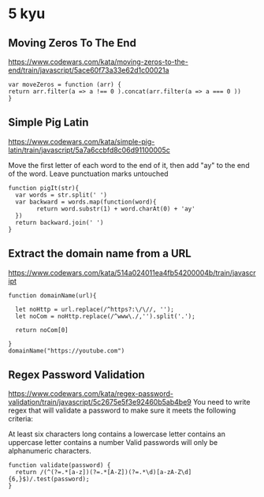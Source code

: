 5 kyu
==========

## Moving Zeros To The End

https://www.codewars.com/kata/moving-zeros-to-the-end/train/javascript/5ace60f73a33e62d1c00021a

```JS
var moveZeros = function (arr) {
return arr.filter(a => a !== 0 ).concat(arr.filter(a => a === 0 ))
}
```

## Simple Pig Latin

https://www.codewars.com/kata/simple-pig-latin/train/javascript/5a7a6ccbfd8c06d91100005c

Move the first letter of each word to the end of it, then add "ay" to the end of the word. Leave punctuation marks untouched

```JS
function pigIt(str){
  var words = str.split(' ')
  var backward = words.map(function(word){
        return word.substr(1) + word.charAt(0) + 'ay'
  })
  return backward.join(' ')
}

```

## Extract the domain name from a URL
https://www.codewars.com/kata/514a024011ea4fb54200004b/train/javascript

```JS
function domainName(url){

  let noHttp = url.replace(/^https?:\/\//, '');
  let noCom = noHttp.replace(/^www\./,'').split('.');

  return noCom[0]
  
}
domainName("https://youtube.com")
```


## Regex Password Validation
https://www.codewars.com/kata/regex-password-validation/train/javascript/5c2675e5f3e92460b5ab4be9
You need to write regex that will validate a password to make sure it meets the following criteria:

At least six characters long
contains a lowercase letter
contains an uppercase letter
contains a number
Valid passwords will only be alphanumeric characters.

```JS 
function validate(password) {
  return /(^(?=.*[a-z])(?=.*[A-Z])(?=.*\d)[a-zA-Z\d]{6,}$)/.test(password);
}
```



